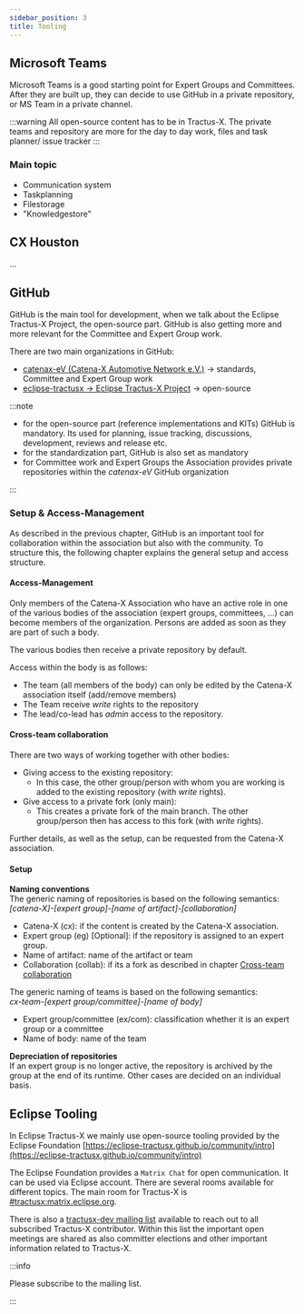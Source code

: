 ```yaml
---
sidebar_position: 3
title: Tooling
---
```


## Microsoft Teams

Microsoft Teams is a good starting point for Expert Groups and Committees. After they are built up, they can decide to use GitHub in a private repository, or MS Team in a private channel.

:::warning
All open-source content has to be in Tractus-X. The private teams and repository are more for the day to day work, files and task planner/ issue tracker
:::

### Main topic

- Communication system
- Taskplanning
- Filestorage
- "Knowledgestore"

## CX Houston

...

## GitHub

GitHub is the main tool for development, when we talk about the Eclipse Tractus-X Project, the open-source part. GitHub is also getting more and more relevant for the Committee and Expert Group work.

There are two main organizations in GitHub:

- [catenax-eV (Catena-X Automotive Network e.V.)](https://github.com/catenax-eV/) -> standards, Committee and Expert Group work
- [eclipse-tractusx -> Eclipse Tractus-X Project](https://github.com/eclipse-tractusx) -> open-source

:::note

- for the open-source part (reference implementations and KITs) GitHub is mandatory. Its used for planning, issue tracking, discussions, development, reviews and release etc.
- for the standardization part, GitHub is also set as mandatory
- for Committee work and Expert Groups the Association provides private repositories within the *catenax-eV* GitHub organization

:::

### Setup & Access-Management

As described in the previous chapter, GitHub is an important tool for collaboration within the association but also with the community. To structure this, the following chapter explains the general setup and access structure.

#### Access-Management

Only members of the Catena-X Association who have an active role in one of the various bodies of the association (expert groups, committees, ...) can become members of the organization. Persons are added as soon as they are part of such a body.

The various bodies then receive a private repository by default.

Access within the body is as follows:

- The team (all members of the body) can only be edited by the Catena-X association itself (add/remove members)
- The Team receive *write* rights to the repository
- The lead/co-lead has *admin* access to the repository.

#### Cross-team collaboration

There are two ways of working together with other bodies:

- Giving access to the existing repository:
  - In this case, the other group/person with whom you are working is added to the existing repository (with *write* rights).
- Give access to a private fork (only main):
  - This creates a private fork of the main branch. The other group/person then has access to this fork (with *write* rights).

Further details, as well as the setup, can be requested from the Catena-X association.

#### Setup

**Naming conventions**  
The generic naming of repositories is based on the following semantics:  
*[catena-X]-[expert group]-[name of artifact]-[collaboration]*

- Catena-X (cx): if the content is created by the Catena-X association.
- Expert group (eg) [Optional]: if the repository is assigned to an expert group.
- Name of artifact: name of the artifact or team
- Collaboration (collab): if its a fork as described in chapter [Cross-team collaboration](./tooling.md#cross-team-collaboration)

The generic naming of teams is based on the following semantics:  
*cx-team-[expert group/committee]-[name of body]*

- Expert group/committee (ex/com): classification whether it is an expert group or a committee
- Name of body: name of the team

**Depreciation of repositories**  
If an expert group is no longer active, the repository is archived by the group at the end of its runtime. Other cases are decided on an individual basis.

## Eclipse Tooling

In Eclipse Tractus-X we mainly use open-source tooling provided by the Eclipse Foundation [https://eclipse-tractusx.github.io/community/intro](https://eclipse-tractusx.github.io/community/intro)

The Eclipse Foundation provides a `Matrix Chat` for open communication. It can be used via Eclipse account. There are several rooms available for different topics. The main room for Tractus-X is [#tractusx:matrix.eclipse.org](https://matrix.to/#/#tractusx:matrix.eclipse.org).

There is also a [tractusx-dev mailing list](https://accounts.eclipse.org/mailing-list/tractusx-dev) available to reach out to all subscribed Tractus-X contributor. Within this list the important open meetings are shared as also committer elections and other important information related to Tractus-X.

:::info

Please subscribe to the mailing list.

:::
